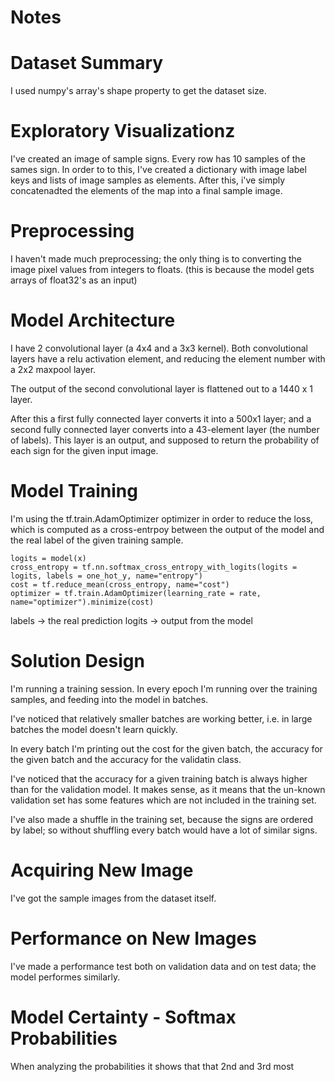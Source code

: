 # Notes

# Dataset Summary
I used numpy's array's shape property to get the dataset size.

# Exploratory Visualizationz
I've created an image of sample signs. Every row has 10 samples of the sames sign.
In order to to this, I've created a dictionary with image label keys and lists of image samples as elements.
After this, i've simply concatenadted the elements of the map into a final sample image.

# Preprocessing
I haven't made much preprocessing; the only thing is to converting the image pixel values from integers to floats.
(this is because the model gets arrays of float32's as an input)

# Model Architecture
I have 2 convolutional layer (a 4x4 and a 3x3 kernel). Both convolutional layers have a relu activation element, and reducing the element number with a 2x2 maxpool layer.

The output of the second convolutional layer is flattened out to a 1440 x 1 layer.

After this a first fully connected layer converts it into a 500x1 layer; and a second fully connected layer converts into a 43-element layer (the number of labels). This layer is an output, and supposed to return the probability of each sign for the given input image.

# Model Training
I'm using the tf.train.AdamOptimizer optimizer in order to reduce the loss, which is computed as a cross-entrpoy between the output of the model and the real label of the given training sample.


```
logits = model(x)
cross_entropy = tf.nn.softmax_cross_entropy_with_logits(logits = logits, labels = one_hot_y, name="entropy")
cost = tf.reduce_mean(cross_entropy, name="cost")
optimizer = tf.train.AdamOptimizer(learning_rate = rate, name="optimizer").minimize(cost)
```
labels -> the real prediction
logits -> output from the model



# Solution Design
I'm running a training session.  In every epoch I'm running over the training samples, and feeding into the model in batches.

I've noticed that relatively smaller batches are working better, i.e. in large batches the model doesn't learn quickly.

In every batch I'm printing out the cost for the given batch, the accuracy for the given batch and the accuracy for the validatin class.

I've noticed that the accuracy for a given training batch is always higher than for the validation model. It makes sense, as it means that the un-known validation set has some features which are not included in the training set.

I've also made a shuffle in the training set, because the signs are ordered by label; so without shuffling every batch would have a lot of similar signs.


# Acquiring New Image
I've got the sample images from the dataset itself.


# Performance on New Images
I've made a performance test both on validation data and on test data; the model performes similarly.

# Model Certainty - Softmax Probabilities
When analyzing the probabilities it shows that that 2nd and 3rd most 


